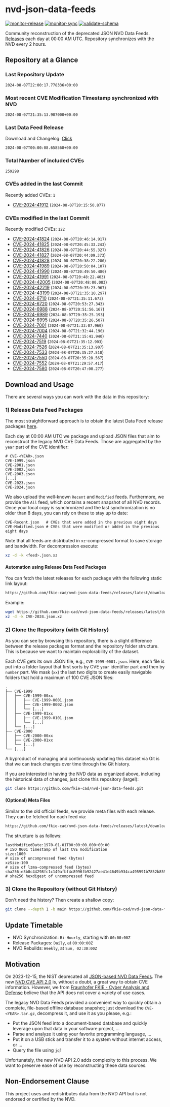 # nvd-json-data-feeds

[![monitor-release](https://github.com/fkie-cad/nvd-json-data-feeds/actions/workflows/monitor_release.yml/badge.svg)](https://github.com/fkie-cad/nvd-json-data-feeds/actions/workflows/monitor_release.yml)
[![monitor-sync](https://github.com/fkie-cad/nvd-json-data-feeds/actions/workflows/monitor_sync.yml/badge.svg)](https://github.com/fkie-cad/nvd-json-data-feeds/actions/workflows/monitor_sync.yml)
[![validate-schema](https://github.com/fkie-cad/nvd-json-data-feeds/actions/workflows/validate_schema.yml/badge.svg)](https://github.com/fkie-cad/nvd-json-data-feeds/actions/workflows/validate_schema.yml)

Community reconstruction of the deprecated JSON NVD Data Feeds.
[Releases](https://github.com/fkie-cad/nvd-json-data-feeds/releases/latest) each day at 00:00 AM UTC.
Repository synchronizes with the NVD every 2 hours.

## Repository at a Glance

### Last Repository Update

```plain
2024-08-07T22:00:17.778336+00:00
```

### Most recent CVE Modification Timestamp synchronized with NVD

```plain
2024-08-07T21:35:13.907000+00:00
```

### Last Data Feed Release

Download and Changelog: [Click](https://github.com/fkie-cad/nvd-json-data-feeds/releases/latest)

```plain
2024-08-07T00:00:08.658568+00:00
```

### Total Number of included CVEs

```plain
259298
```

### CVEs added in the last Commit

Recently added CVEs: `1`

- [CVE-2024-41912](CVE-2024/CVE-2024-419xx/CVE-2024-41912.json) (`2024-08-07T20:15:50.877`)


### CVEs modified in the last Commit

Recently modified CVEs: `122`

- [CVE-2024-41824](CVE-2024/CVE-2024-418xx/CVE-2024-41824.json) (`2024-08-07T20:46:14.917`)
- [CVE-2024-41825](CVE-2024/CVE-2024-418xx/CVE-2024-41825.json) (`2024-08-07T20:45:33.243`)
- [CVE-2024-41826](CVE-2024/CVE-2024-418xx/CVE-2024-41826.json) (`2024-08-07T20:44:55.327`)
- [CVE-2024-41827](CVE-2024/CVE-2024-418xx/CVE-2024-41827.json) (`2024-08-07T20:44:09.373`)
- [CVE-2024-41828](CVE-2024/CVE-2024-418xx/CVE-2024-41828.json) (`2024-08-07T20:38:22.280`)
- [CVE-2024-41989](CVE-2024/CVE-2024-419xx/CVE-2024-41989.json) (`2024-08-07T20:50:04.107`)
- [CVE-2024-41990](CVE-2024/CVE-2024-419xx/CVE-2024-41990.json) (`2024-08-07T20:49:50.480`)
- [CVE-2024-41991](CVE-2024/CVE-2024-419xx/CVE-2024-41991.json) (`2024-08-07T20:48:22.403`)
- [CVE-2024-42005](CVE-2024/CVE-2024-420xx/CVE-2024-42005.json) (`2024-08-07T20:48:00.083`)
- [CVE-2024-42219](CVE-2024/CVE-2024-422xx/CVE-2024-42219.json) (`2024-08-07T20:35:23.967`)
- [CVE-2024-43199](CVE-2024/CVE-2024-431xx/CVE-2024-43199.json) (`2024-08-07T21:35:10.297`)
- [CVE-2024-6710](CVE-2024/CVE-2024-67xx/CVE-2024-6710.json) (`2024-08-07T21:35:11.673`)
- [CVE-2024-6720](CVE-2024/CVE-2024-67xx/CVE-2024-6720.json) (`2024-08-07T20:53:27.343`)
- [CVE-2024-6988](CVE-2024/CVE-2024-69xx/CVE-2024-6988.json) (`2024-08-07T20:51:56.167`)
- [CVE-2024-6989](CVE-2024/CVE-2024-69xx/CVE-2024-6989.json) (`2024-08-07T20:35:25.193`)
- [CVE-2024-6995](CVE-2024/CVE-2024-69xx/CVE-2024-6995.json) (`2024-08-07T20:35:26.507`)
- [CVE-2024-7001](CVE-2024/CVE-2024-70xx/CVE-2024-7001.json) (`2024-08-07T21:33:07.960`)
- [CVE-2024-7004](CVE-2024/CVE-2024-70xx/CVE-2024-7004.json) (`2024-08-07T21:32:44.190`)
- [CVE-2024-7440](CVE-2024/CVE-2024-74xx/CVE-2024-7440.json) (`2024-08-07T21:15:41.940`)
- [CVE-2024-7519](CVE-2024/CVE-2024-75xx/CVE-2024-7519.json) (`2024-08-07T21:35:12.903`)
- [CVE-2024-7526](CVE-2024/CVE-2024-75xx/CVE-2024-7526.json) (`2024-08-07T21:35:13.907`)
- [CVE-2024-7533](CVE-2024/CVE-2024-75xx/CVE-2024-7533.json) (`2024-08-07T20:35:27.510`)
- [CVE-2024-7550](CVE-2024/CVE-2024-75xx/CVE-2024-7550.json) (`2024-08-07T20:35:28.567`)
- [CVE-2024-7552](CVE-2024/CVE-2024-75xx/CVE-2024-7552.json) (`2024-08-07T21:29:57.417`)
- [CVE-2024-7580](CVE-2024/CVE-2024-75xx/CVE-2024-7580.json) (`2024-08-07T20:47:00.277`)


## Download and Usage

There are several ways you can work with the data in this repository:

### 1) Release Data Feed Packages

The most straightforward approach is to obtain the latest Data Feed release packages [here](https://github.com/fkie-cad/nvd-json-data-feeds/releases/latest).

Each day at 00:00 AM UTC we package and upload JSON files that aim to reconstruct the legacy NVD CVE Data Feeds.
Those are aggregated by the `year` part of the CVE identifier:

```
# CVE-<YEAR>.json
CVE-1999.json
CVE-2001.json
CVE-2002.json
CVE-2003.json
[...]
CVE-2023.json
CVE-2024.json
```

We also upload the well-known `Recent` and `Modified` feeds.
Furthermore, we provide the `All` feed, which contains a recent snapshot of all NVD records.
Once your local copy is synchronized and the last synchronization is no older than 8 days, you can rely on these to stay up to date:

```plain
CVE-Recent.json   # CVEs that were added in the previous eight days
CVE-Modified.json # CVEs that were modified or added in the previous eight days
```

Note that all feeds are distributed in `xz`-compressed format to save storage and bandwidth.
For decompression execute:

```sh
xz -d -k <feed>.json.xz
```

#### Automation using Release Data Feed Packages

You can fetch the latest releases for each package with the following static link layout:

```sh
https://github.com/fkie-cad/nvd-json-data-feeds/releases/latest/download/CVE-<YEAR>.json.xz
```

Example:

```sh
wget https://github.com/fkie-cad/nvd-json-data-feeds/releases/latest/download/CVE-2024.json.xz
xz -d -k CVE-2024.json.xz
```

### 2) Clone the Repository (with Git History)

As you can see by browsing this repository, there is a slight difference between the release packages format and the repository folder structure.
This is because we want to maintain explorability of the dataset.

Each CVE gets its own JSON file, e.g., `CVE-1999-0001.json`.
Here, each file is put into a folder layout that first sorts by CVE `year` identifier part and then by `number` part.
We mask (`xx`) the last two digits to create easily navigable folders that hold a maximum of 100 CVE JSON files:

```plain
.
├── CVE-1999
│   ├── CVE-1999-00xx
│   │   ├── CVE-1999-0001.json
│   │   ├── CVE-1999-0002.json
│   │   └── [...]
│   ├── CVE-1999-01xx
│   │   ├── CVE-1999-0101.json
│   │   └── [...]
│   └── [...]
├── CVE-2000
│   ├── CVE-2000-00xx
│   ├── CVE-2000-01xx
│   └── [...]
└── [...]
```

A byproduct of managing and continuously updating this dataset via Git is that we can track changes over time through the Git history.

If you are interested in having the NVD data as organized above, including the historical data of changes, just clone this repository (large!):

```sh
git clone https://github.com/fkie-cad/nvd-json-data-feeds.git
```

#### (Optional) Meta Files

Similar to the old official feeds, we provide meta files with each release. They can be fetched for each feed via:

```sh
https://github.com/fkie-cad/nvd-json-data-feeds/releases/latest/download/CVE-<YEAR>.meta
```

The structure is as follows:

```plain
lastModifiedDate:1970-01-01T00:00:00.000+00:00                          # ISO 8601 timestamp of last CVE modification
size:1000                                                               # size of uncompressed feed (bytes)
xzSize:100                                                              # size of lzma-compressed feed (bytes)
sha256:e3b0c44298fc1c149afbf4c8996fb92427ae41e4649b934ca495991b7852b855 # sha256 hexdigest of uncompressed feed
```

### 3) Clone the Repository (without Git History)

Don't need the history? Then create a shallow copy:

```sh
git clone --depth 1 -b main https://github.com/fkie-cad/nvd-json-data-feeds.git
```


## Update Timetable

* NVD Synchronization: `Bi-Hourly`, starting with `00:00:00Z`
* Release Packages: `Daily`, at `00:00:00Z`
* NVD Rebuilds: `Weekly`, at `Sun, 02:30:00Z`


## Motivation

On 2023-12-15, the NIST deprecated all [JSON-based NVD Data Feeds](https://nvd.nist.gov/vuln/data-feeds#divRetirementBanner-1).
The new [NVD CVE API 2.0](https://nvd.nist.gov/developers/vulnerabilities) is, without a doubt, a great way to obtain CVE information.
However, we from [Fraunhofer FKIE - Cyber Analysis and Defense](https://www.fkie.fraunhofer.de/en/departments/cad.html) believe that the API does not cover a variety of use cases.

The legacy NVD Data Feeds provided a convenient way to quickly obtain a complete, file-based offline database snapshot; just download the `CVE-<YEAR>.tar.gz`, decompress it, and use it as you please, e.g.:

- Put the JSON feed into a document-based database and quickly leverage upon that data in your software project, ...
- Parse and analyze it using your favorite programming language, ...
- Put it on a USB stick and transfer it to a system without internet access, or ...
- Query the file using `jq`!

Unfortunately, the new NVD API 2.0 adds complexity to this process.
We want to preserve ease of use by reconstructing these data sources.

## Non-Endorsement Clause

This project uses and redistributes data from the NVD API but is not endorsed or certified by the NVD.